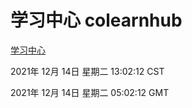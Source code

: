 # 学习中心 colearnhub
[学习中心](http://59.174.25.102:56308/colearnhub/)

2021年 12月 14日 星期二 13:02:12 CST

2021年 12月 14日 星期二 05:02:12 GMT

